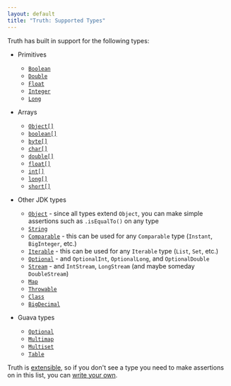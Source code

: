 ```yaml
---
layout: default
title: "Truth: Supported Types"
---
```


Truth has built in support for the following types:

*   Primitives

    *   [`Boolean`]
    *   [`Double`]
    *   [`Float`]
    *   [`Integer`]
    *   [`Long`]

*   Arrays

    *   [`Object[]`][ObjectArray]
    *   [`boolean[]`][BooleanArray]
    *   [`byte[]`][ByteArray]
    *   [`char[]`][CharacterArray]
    *   [`double[]`][DoubleArray]
    *   [`float[]`][FloatArray]
    *   [`int[]`][IntegerArray]
    *   [`long[]`][LongArray]
    *   [`short[]`][ShortArray]

*   Other JDK types

    *   [`Object`] - since all types extend `Object`, you can make simple
        assertions such as `.isEqualTo()` on any type
    *   [`String`]
    *   [`Comparable`] - this can be used for any `Comparable` type (`Instant`,
        `BigInteger`, etc.)
    *   [`Iterable`] - this can be used for any `Iterable` type (`List`, `Set`,
        etc.)
    *   [`Optional`] - and `OptionalInt`, `OptionalLong`, and `OptionalDouble`
    *   [`Stream`] - and `IntStream`, `LongStream` (and maybe someday
        `DoubleStream`)
    *   [`Map`]
    *   [`Throwable`]
    *   [`Class`]
    *   [`BigDecimal`]

*   Guava types

    *   [`Optional`](https://truth.dev/api/latest/com/google/common/truth/GuavaOptionalSubject)
    *   [`Multimap`]
    *   [`Multiset`]
    *   [`Table`]

Truth is [extensible](extension.md), so if you don't see a type you need to make
assertions on in this list, you can
[write your own](extension.md#writing-your-own-custom-subject).

<!-- References -->

[BooleanArray]: https://truth.dev/api/latest/com/google/common/truth/PrimitiveBooleanArraySubject
[ByteArray]: https://truth.dev/api/latest/com/google/common/truth/PrimitiveByteArraySubject
[CharacterArray]: https://truth.dev/api/latest/com/google/common/truth/PrimitiveCharArraySubject
[DoubleArray]: https://truth.dev/api/latest/com/google/common/truth/PrimitiveDoubleArraySubject
[FloatArray]: https://truth.dev/api/latest/com/google/common/truth/PrimitiveFloatArraySubject
[IntegerArray]: https://truth.dev/api/latest/com/google/common/truth/PrimitiveIntArraySubject
[LongArray]: https://truth.dev/api/latest/com/google/common/truth/PrimitiveLongArraySubject
[ObjectArray]: https://truth.dev/api/latest/com/google/common/truth/ObjectArraySubject
[ShortArray]: https://truth.dev/api/latest/com/google/common/truth/PrimitiveShortArraySubject
[`BigDecimal`]: https://truth.dev/api/latest/com/google/common/truth/BigDecimalSubject
[`Boolean`]: https://truth.dev/api/latest/com/google/common/truth/BooleanSubject
[`Class`]: https://truth.dev/api/latest/com/google/common/truth/ClassSubject
[`Comparable`]: https://truth.dev/api/latest/com/google/common/truth/ComparableSubject
[`Double`]: https://truth.dev/api/latest/com/google/common/truth/DoubleSubject
[`Float`]: https://truth.dev/api/latest/com/google/common/truth/FloatSubject
[`Integer`]: https://truth.dev/api/latest/com/google/common/truth/IntegerSubject
[`Iterable`]: https://truth.dev/api/latest/com/google/common/truth/IterableSubject
[`Long`]: https://truth.dev/api/latest/com/google/common/truth/LongSubject
[`Map`]: https://truth.dev/api/latest/com/google/common/truth/MapSubject
[`Multimap`]: https://truth.dev/api/latest/com/google/common/truth/MultimapSubject
[`Multiset`]: https://truth.dev/api/latest/com/google/common/truth/MultisetSubject
[`Object`]: https://truth.dev/api/latest/com/google/common/truth/Subject
[`Optional`]: https://truth.dev/api/latest/com/google/common/truth/OptionalSubject
[`SortedMap`]: https://truth.dev/api/latest/com/google/common/truth/SortedMapSubject
[`SortedSet`]: https://truth.dev/api/latest/com/google/common/truth/SortedSetSubject
[`Stream`]: https://truth.dev/api/latest/com/google/common/truth/StreamSubject
[`String`]: https://truth.dev/api/latest/com/google/common/truth/StringSubject
[`Table`]: https://truth.dev/api/latest/com/google/common/truth/TableSubject
[`Throwable`]: https://truth.dev/api/latest/com/google/common/truth/ThrowableSubject
[Java 8 types]: https://truth.dev/faq#java8
